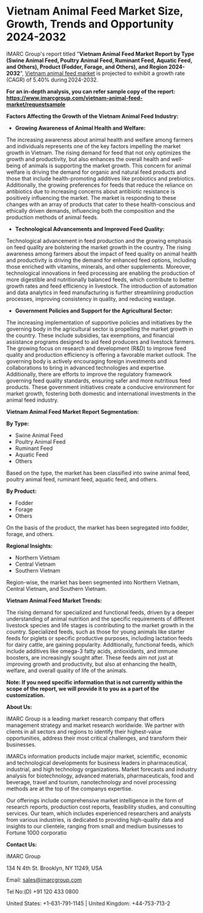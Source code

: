 ﻿# Vietnam Animal Feed Market Size, Growth, Trends and Opportunity 2024-2032
IMARC Group's report titled "**Vietnam Animal Feed Market Report by Type (Swine Animal Feed, Poultry Animal Feed, Ruminant Feed, Aquatic Feed, and Others), Product (Fodder, Forage, and Others), and Region 2024-2032**", [Vietnam animal feed market](https://www.imarcgroup.com/vietnam-animal-feed-market) is projected to exhibit a growth rate (CAGR) of 5.40% during 2024-2032.

**For an in-depth analysis, you can refer sample copy of the report: <https://www.imarcgroup.com/vietnam-animal-feed-market/requestsample>**

**Factors Affecting the Growth of the Vietnam Animal Feed Industry:**

- **Growing Awareness of Animal Health and Welfare:**

The increasing awareness about animal health and welfare among farmers and individuals represents one of the key factors impelling the market growth in Vietnam. The rising demand for feed that not only optimizes the growth and productivity, but also enhances the overall health and well-being of animals is supporting the market growth. This concern for animal welfare is driving the demand for organic and natural feed products and those that include health-promoting additives like probiotics and prebiotics. Additionally, the growing preferences for feeds that reduce the reliance on antibiotics due to increasing concerns about antibiotic resistance is positively influencing the market. The market is responding to these changes with an array of products that cater to these health-conscious and ethically driven demands, influencing both the composition and the production methods of animal feeds.

- **Technological Advancements and Improved Feed Quality:**

Technological advancement in feed production and the growing emphasis on feed quality are bolstering the market growth in the country. The rising awareness among farmers about the impact of feed quality on animal health and productivity is driving the demand for enhanced feed options, including those enriched with vitamins, minerals, and other supplements. Moreover, technological innovations in feed processing are enabling the production of more digestible and nutritionally balanced feeds, which contribute to better growth rates and feed efficiency in livestock. The introduction of automation and data analytics in feed manufacturing is further streamlining production processes, improving consistency in quality, and reducing wastage.

- **Government Policies and Support for the Agricultural Sector:**

The increasing implementation of supportive policies and initiatives by the governing body in the agricultural sector is propelling the market growth in the country. These include subsidies, tax exemptions, and financial assistance programs designed to aid feed producers and livestock farmers. The growing focus on research and development (R&D) to improve feed quality and production efficiency is offering a favorable market outlook. The governing body is actively encouraging foreign investments and collaborations to bring in advanced technologies and expertise. Additionally, there are efforts to improve the regulatory framework governing feed quality standards, ensuring safer and more nutritious feed products. These government initiatives create a conducive environment for market growth, fostering both domestic and international investments in the animal feed industry.

**Vietnam Animal Feed Market Report Segmentation:**

**By Type:**

- Swine Animal Feed
- Poultry Animal Feed
- Ruminant Feed
- Aquatic Feed
- Others

Based on the type, the market has been classified into swine animal feed, poultry animal feed, ruminant feed, aquatic feed, and others.

**By Product:**

- Fodder
- Forage
- Others

On the basis of the product, the market has been segregated into fodder, forage, and others.

**Regional Insights:**

- Northern Vietnam
- Central Vietnam
- Southern Vietnam

Region-wise, the market has been segmented into Northern Vietnam, Central Vietnam, and Southern Vietnam.

**Vietnam Animal Feed Market Trends:**

The rising demand for specialized and functional feeds, driven by a deeper understanding of animal nutrition and the specific requirements of different livestock species and life stages is contributing to the market growth in the country. Specialized feeds, such as those for young animals like starter feeds for piglets or specific productive purposes, including lactation feeds for dairy cattle, are gaining popularity. Additionally, functional feeds, which include additives like omega-3 fatty acids, antioxidants, and immune boosters, are increasingly sought after. These feeds aim not just at improving growth and productivity, but also at enhancing the health, welfare, and overall quality of life of the animals.

**Note: If you need specific information that is not currently within the scope of the report, we will provide it to you as a part of the customization.**

**About Us:**

IMARC Group is a leading market research company that offers management strategy and market research worldwide. We partner with clients in all sectors and regions to identify their highest-value opportunities, address their most critical challenges, and transform their businesses.

IMARCs information products include major market, scientific, economic and technological developments for business leaders in pharmaceutical, industrial, and high technology organizations. Market forecasts and industry analysis for biotechnology, advanced materials, pharmaceuticals, food and beverage, travel and tourism, nanotechnology and novel processing methods are at the top of the companys expertise.

Our offerings include comprehensive market intelligence in the form of research reports, production cost reports, feasibility studies, and consulting services. Our team, which includes experienced researchers and analysts from various industries, is dedicated to providing high-quality data and insights to our clientele, ranging from small and medium businesses to Fortune 1000 corporatio

**Contact Us:**

IMARC Group

134 N 4th St. Brooklyn, NY 11249, USA

Email: sales@imarcgroup.com

Tel No:(D) +91 120 433 0800

United States: +1-631-791-1145 | United Kingdom: +44-753-713-2
